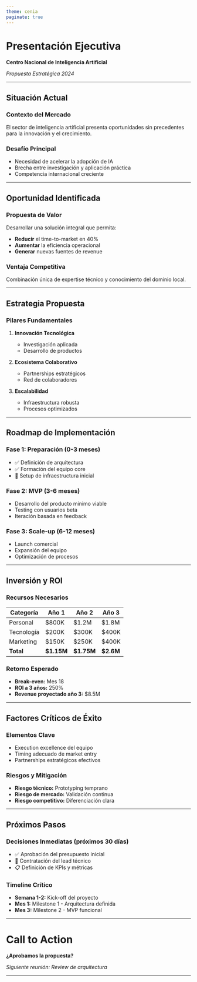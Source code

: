 ```yaml
---
theme: cenia
paginate: true
---
```


<!-- class: title-slide -->

# Presentación Ejecutiva

**Centro Nacional de Inteligencia Artificial**

*Propuesta Estratégica 2024*

---

## Situación Actual

### Contexto del Mercado
El sector de inteligencia artificial presenta oportunidades sin precedentes para la innovación y el crecimiento.

### Desafío Principal
- Necesidad de acelerar la adopción de IA
- Brecha entre investigación y aplicación práctica
- Competencia internacional creciente

---

## Oportunidad Identificada

### Propuesta de Valor
Desarrollar una solución integral que permita:

- **Reducir** el time-to-market en 40%
- **Aumentar** la eficiencia operacional
- **Generar** nuevas fuentes de revenue

### Ventaja Competitiva
Combinación única de expertise técnico y conocimiento del dominio local.

---

## Estrategia Propuesta

### Pilares Fundamentales

1. **Innovación Tecnológica**
   - Investigación aplicada
   - Desarrollo de productos

2. **Ecosistema Colaborativo**
   - Partnerships estratégicos
   - Red de colaboradores

3. **Escalabilidad**
   - Infraestructura robusta
   - Procesos optimizados

---

## Roadmap de Implementación

### Fase 1: Preparación (0-3 meses)
- ✅ Definición de arquitectura
- ✅ Formación del equipo core
- 🔄 Setup de infraestructura inicial

### Fase 2: MVP (3-6 meses)
- Desarrollo del producto mínimo viable
- Testing con usuarios beta
- Iteración basada en feedback

### Fase 3: Scale-up (6-12 meses)
- Launch comercial
- Expansión del equipo
- Optimización de procesos

---

## Inversión y ROI

### Recursos Necesarios

| Categoría | Año 1 | Año 2 | Año 3 |
|-----------|-------|-------|-------|
| Personal | $800K | $1.2M | $1.8M |
| Tecnología | $200K | $300K | $400K |
| Marketing | $150K | $250K | $400K |
| **Total** | **$1.15M** | **$1.75M** | **$2.6M** |

### Retorno Esperado
- **Break-even:** Mes 18
- **ROI a 3 años:** 250%
- **Revenue proyectado año 3:** $8.5M

---

## Factores Críticos de Éxito

### Elementos Clave
- Execution excellence del equipo
- Timing adecuado de market entry
- Partnerships estratégicos efectivos

### Riesgos y Mitigación
- **Riesgo técnico:** Prototyping temprano
- **Riesgo de mercado:** Validación continua
- **Riesgo competitivo:** Diferenciación clara

---

## Próximos Pasos

### Decisiones Inmediatas (próximos 30 días)
- ✅ Aprobación del presupuesto inicial
- 🔄 Contratación del lead técnico
- 📋 Definición de KPIs y métricas

### Timeline Crítico
- **Semana 1-2:** Kick-off del proyecto
- **Mes 1:** Milestone 1 - Arquitectura definida
- **Mes 3:** Milestone 2 - MVP funcional

---

<!-- class: section-slide -->

# Call to Action

**¿Aprobamos la propuesta?**

*Siguiente reunión: Review de arquitectura*

---